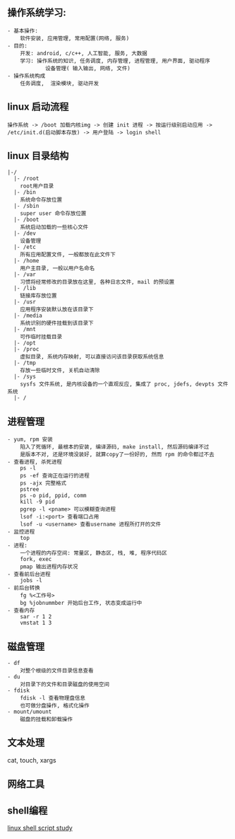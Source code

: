 
## 操作系统学习:
    - 基本操作:
        软件安装, 应用管理, 常用配置(网络, 服务)
    - 目的:
        开发: android, c/c++, 人工智能, 服务, 大数据
        学习: 操作系统的知识, 任务调度, 内存管理, 进程管理, 用户界面, 驱动程序
                设备管理( 输入输出, 网络, 文件)
    - 操作系统构成
        任务调度,  渲染模块, 驱动开发

## linux 启动流程
    操作系统 -> /boot 加载内核img -> 创建 init 进程 -> 按运行级别启动应用 -> /etc/init.d(启动脚本存放) -> 用户登陆 -> login shell

## linux 目录结构
    |-/
      |- /root
        root用户目录
      |- /bin
        系统命令存放位置
      |- /sbin
        super user 命令存放位置
      |- /boot
        系统启动加载的一些核心文件
      |- /dev
        设备管理
      |- /etc
        所有应用配置文件, 一般都放在此文件下
      |- /home
        用户主目录, 一般以用户名命名
      |- /var
        习惯将经常修改的目录放在这里, 各种日志文件, mail 的预设置
      |- /lib
        链接库存放位置
      |- /usr
        应用程序安装默认放在该目录下
      |- /media
        系统识别的硬件挂载到该目录下
      |- /mnt
        可作临时挂载目录
      |- /opt
      |- /proc
        虚拟目录, 系统内存映射, 可以直接访问该目录获取系统信息
      |- /tmp
        存放一些临时文件, 关机自动清除
      |- /sys
        sysfs 文件系统, 是内核设备的一个直观反应, 集成了 proc, jdefs, devpts 文件系统 
      |- /

## 进程管理
    - yum, rpm 安装
        陷入了死循环, 最根本的安装, 编译源码, make install, 然后源码编译不过
        是版本不对, 还是环境没装好, 就算copy了一份好的, 然而 rpm 的命令都过不去
    - 查看进程, 杀死进程
        ps -l       
        ps -ef 查询正在运行的进程
        ps -ajx 完整格式
        pstree
        ps -o pid, ppid, comm
        kill -9 pid
        pgrep -l <pname> 可以模糊查询进程
        lsof -i:<port> 查看端口占用
        lsof -u <username> 查看username 进程所打开的文件
    - 监控进程
        top
    - 进程:
        一个进程的内存空间: 常量区, 静态区, 栈, 堆, 程序代码区
        fork, exec
        pmap 输出进程内存状况
    - 查看前后台进程
        jobs -l
    - 前后台转换
        fg %<工作号>
        bg %jobnummber 开始后台工作, 状态变成运行中
    - 查看内存
        sar -r 1 2
        vmstat 1 3

## 磁盘管理
    - df
        对整个根级的文件目录信息查看
    - du
        对目录下的文件和目录磁盘的使用空间
    - fdisk
        fdisk -l 查看物理盘信息
        也可做分盘操作, 格式化操作
    - mount/umount
        磁盘的挂载和卸载操作

## 文本处理
cat, touch, xargs

## 网络工具

## shell编程

[linux shell script study](linux_shell_script.md)

